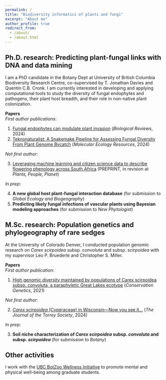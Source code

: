 ```yaml
---
permalink: /
title: "Biodiversity informatics of plants and fungi"
excerpt: "About me"
author_profile: true
redirect_from: 
  - /about/
  - /about.html
---
```


Ph.D. research: Predicting plant-fungal links with DNA and data mining
------
I am a PhD candidate in the Botany Dept at University of British Columbia Biodiversity Research Centre, co-supervised by T. Jonathan Davies and Quentin C.B. Cronk. I am currently interested in developing and applying computational tools to study the diversity of fungal endophytes and pathogens, their plant host breadth, and their role in non-native plant colonization.

<b>Papers</b><br>
<i>First author publications</i>:
1. [Fungal endophytes can modulate plant invasion](https://onlinelibrary.wiley.com/doi/full/10.1111/brv.13085) (<i>Biological Reviews</i>, 2024)<br>
2. [Teknonaturalist: A Snakemake Pipeline for Assessing Fungal Diversity From Plant Genome Bycatch](https://onlinelibrary.wiley.com/doi/full/10.1111/1755-0998.14056) (<i>Molecular Ecology Resources</i>, 2024) 

<i>Not first author</i>:

3. [Leveraging machine learning and citizen science data to describe flowering phenology across South Africa](https://www.biorxiv.org/content/10.1101/2023.12.21.572952v1.full.pdf) (PREPRINT, in revision at <i>Plants, People, Planet</i>)

<i>In prep</i>:

4. <b>A new global host plant-fungal interaction database</b> (for submission to <i>Global Ecology and Biogeography</i>)<br>
5. <b>Predicting likely fungal infections of vascular plants using Bayesian modeling approaches</b> (for submission to <i>New Phytologist</i>)

M.Sc. research: Population genetics and phylogeography of rare sedges
------
At the University of Colorado Denver, I conducted population genomic research on <i> Carex scirpoidea </i> subsp. <i> convoluta </i> and subsp. <i> scirpoidea </i> with my supervisor Leo P. Bruederle and Christopher S. Miller.

<b>Papers</b><br>
<i>First author publication</i>:
1. [High genomic diversity maintained by populations of Carex scirpoidea subsp. convoluta, a paraphyletic Great Lakes ecotype](https://link.springer.com/article/10.1007/s10592-020-01326-x) (<i>Conservation Genetics</i>, 2021) 

<i>Not first author</i>:

2. [<i>Carex scirpoidea</i> (Cyperaceae) in Wisconsin—Now you see it...](https://bioone.org/journals/the-journal-of-the-torrey-botanical-society/volume-151/issue-3/TORREY-D-24-00004.1/Carex-scirpoidea-Cyperaceae-in-WisconsinNow-you-see-it--1/10.3159/TORREY-D-24-00004.1.full) (<i>The Journal of the Torrey Society</i>, 2024)

<i>In prep</i>:

3. <b>Soil niche characterization of <i>Carex scirpoidea</i> subsp. <i>convoluta</i> and subsp. <i>scirpoidea</i></b> (for submission to <i>Botany</i>)

Other activities
------
I work with the [UBC BotZoo Wellness Initiative](https://wellness-initiative.wixsite.com/wellness-initiative) to promote mental and physical well-being among graduate students.
<a></a>

